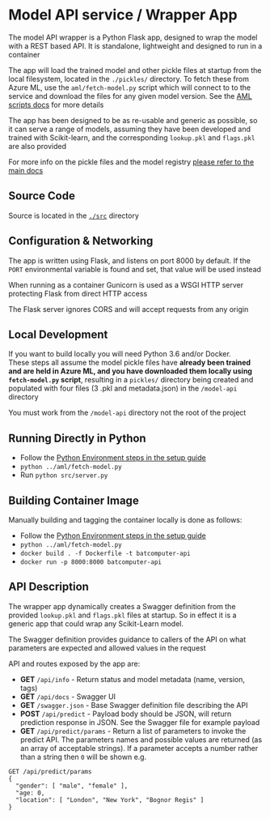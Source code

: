 # Model API service / Wrapper App

The model API wrapper is a Python Flask app, designed to wrap the model with a REST based API. It is standalone, lightweight and designed to run in a container

The app will load the trained model and other pickle files at startup from the local filesystem, located in the `./pickles/` directory. To fetch these from Azure ML, use the `aml/fetch-model.py` script which will connect to to the service and download the files for any given model version. See the [AML scripts docs](#) for more details

The app has been designed to be as re-usable and generic as possible, so it can serve a range of models, assuming they have been developed and trained with Scikit-learn, and the corresponding `lookup.pkl` and `flags.pkl` are also provided

For more info on the pickle files and the model registry [please refer to the main docs](../#model-registry)

## Source Code
Source is located in the [`./src`](./src) directory

## Configuration & Networking
The app is written using Flask, and listens on port 8000 by default. If the `PORT` environmental variable is found and set, that value will be used instead

When running as a container Gunicorn is used as a WSGI HTTP server protecting Flask from direct HTTP access

The Flask server ignores CORS and will accept requests from any origin

## Local Development
If you want to build locally you will need Python 3.6 and/or Docker.  
These steps all assume the model pickle files have **already been trained and are held in Azure ML, and you have downloaded them locally using `fetch-model.py` script**, resulting in a `pickles/` directory being created and populated with four files (3 .pkl and metadata.json) in the `/model-api` directory

You must work from the `/model-api` directory not the root of the project

## Running Directly in Python
- Follow the [Python Environment steps in the setup guide](../docs/setup#python-environment)
- `python ../aml/fetch-model.py`
- Run `python src/server.py`

## Building Container Image
Manually building and tagging the container locally is done as follows:

- Follow the [Python Environment steps in the setup guide](../docs/setup#python-environment)
- `python ../aml/fetch-model.py`
- `docker build . -f Dockerfile -t batcomputer-api`
- `docker run -p 8000:8000 batcomputer-api`

## API Description
The wrapper app dynamically creates a Swagger definition from the provided `lookup.pkl` and `flags.pkl` files at startup. So in effect it is a generic app that could wrap any Scikit-Learn model. 

The Swagger definition provides guidance to callers of the API on what parameters are expected and allowed values in the request 

API and routes exposed by the app are:
- **GET** `/api/info` - Return status and model metadata (name, version, tags)
- **GET** `/api/docs` - Swagger UI
- **GET** `/swagger.json` - Base Swagger definition file describing the API
- **POST** `/api/predict` - Payload body should be JSON, will return prediction response in JSON. See the Swagger file for example payload
- **GET** `/api/predict/params` - Return a list of parameters to invoke the predict API. The parameters names and possible values are returned (as an array of acceptable strings). If a parameter accepts a number rather than a string then `0` will be shown
e.g.
```
GET /api/predict/params
{
  "gender": [ "male", "female" ],
  "age: 0,
  "location": [ "London", "New York", "Bognor Regis" ]
}
```
